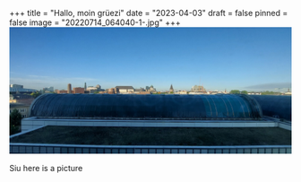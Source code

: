 +++
title = "Hallo, moin grüezi"
date = "2023-04-03"
draft = false
pinned = false
image = "20220714_064040-1-.jpg"
+++
![](20220714_064040-1-.jpg)

Siu here is a picture